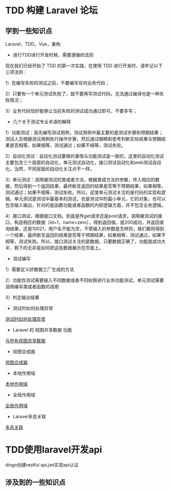 # TDD 构建 Laravel 论坛

## 学到一些知识点

 Laravel，TDD，Vue，重构

- 进行TDD进行开发时候，需要遵循的法则

现在我们已经开始了 TDD 的第一次实践，在使用 TDD 进行开发时，请牢记以下三项法则：

1）在编写失败的测试之前，不要编写任何业务代码；

2）只要有一个单元测试失败了，就不要再写测试代码。无法通过编译也是一种失败情况；

3）业务代码恰好能够让当前失败的测试成功通过即可，不要多写；

- 几个关于测试专业术语的解释

1）功能测试：首先编写测试用例，测试用例中最主要的是测试步骤和预期结果；测试人员根据测试用例执行操作步骤，然后通过眼睛和思考判断实际结果与预期结果是否相等，如果相等，测试通过；如果不相等，测试失败。

2）自动化测试：自动化测试要做的事情与功能测试是一致的，这里的自动化测试主要包含三个层面的自动化，单元测试自动化，接口测试自动化和web测试自动化。当然，不同层面的自动化关注点不一样。

3）单元测试：调用被测试的类或者方法，根据类或方法的参数，传入相应的数据，然后得到一个返回结果，最终断言返回的结果是否等于预期结果，如果相等，测试通过；如果不相等，测试失败。所以，这里单元测试关注的是代码的实现和逻辑，单元测试是测试中最基本的测试，也是测试中的最小单元，它的对象，也可以包含输入输出，针对的是函数功能或者函数的内部逻辑方面，并不包含业务逻辑。

4）接口测试，根据接口文档，到底是传get请求还是post请求，调用被测试的接口，构造相应的数据（id=1，name=zero），得到返回值，是200成功，并返回查询结果，还是10021，用户名不能为空，不管输入的参数是怎样的，我们都将得到一个结果，最终断言返回的结果是否等于预期结果，如果相等，测试通过，如果不相等，测试失败。所以，接口测试关注的是数据，只要数据正确了，功能就成功大半，剩下的无非是如何把这些数据展示在页面上。

- 测试编写

1）需要定义好数据工厂生成的方法

2）功能性测试需要输入不同数据或者不同权限进行业务功能测试，单元测试需要调用编写类或者函数的调用

3）判定输出结果


- 测试时如何处理异常

[测试时如何处理异常](https://learnku.com/index.php/docs/forum-in-laravel-tdd/how-to-handle-exceptions-in-test/1640)

- Laravel 的 视图共享数据 功能

[与所有视图共享数据](https://learnku.com/docs/laravel/5.5/views/1299#sharing-data-with-all-views)

- 视图合成器 

[视图合成器 ](https://learnku.com/docs/laravel/5.5/views/1299#b492db)

- 本地作用域

[本地作用域](https://learnku.com/docs/laravel/5.5/eloquent/1332#local-scopes)

- 全局作用域

[全局作用域](https://learnku.com/docs/laravel/5.5/eloquent/1332#global-scopes)


- Laravel多态关联

[多态关联](https://learnku.com/docs/laravel/5.5/eloquent-relationships/1333#polymorphic-relations)



# TDD使用laravel开发api

dingo创建restful api,jwt实现api认证

## 涉及到的一些知识点


